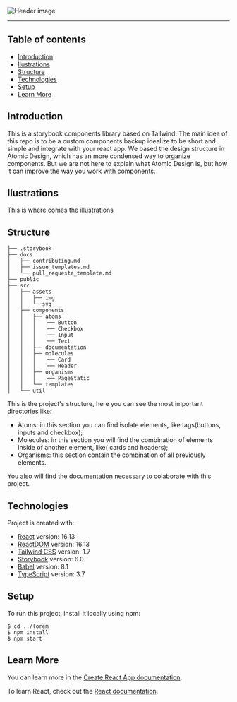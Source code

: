 ![Header image](https://i.ibb.co/t3jDLfx/frame1.png)

---

## Table of contents

* [Introduction](#introduction)
* [Ilustrations](#ilustrations)
* [Structure](#structure)
* [Technologies](#technologies)
* [Setup](#setup)
* [Learn More](#learn-more)

## Introduction

This is a storybook components library based on Tailwind. The main idea of this repo is to be a custom components backup idealize to be short and simple and integrate with your react app.
We based the design structure in Atomic Design, which has an more condensed way to organize components. But we are not here to explain what Atomic Design is, but how it can improve the way you work with components.

## Ilustrations

This is where comes the illustrations

## Structure
```
├── .storybook
├── docs
│   ├── contributing.md
│   ├── issue_templates.md
│   └── pull_requeste_template.md
├── public
├── src
│   ├── assets
│   │   ├── img
│   │   └──svg
│   ├── components
│   │   ├── atoms
│   │   │   ├── Button
│   │   │   ├── Checkbox
│   │   │   ├── Input
│   │   │   └── Text
│   │   ├── documentation
│   │   ├── molecules
│   │   │   ├── Card
│   │   │   └── Header
│   │   ├── organisms
│   │   │   └── PageStatic
│   │   └── templates
│   └── util
```

This is the project's structure, here you can see the most important directories like:  
* Atoms: in this section you can find isolate elements, like tags(buttons, inputs and checkbox);  
* Molecules: in this section you will find the combination of elements inside of another element, like( cards and headers);  
* Organisms: this section contain the combination of all previously elements.

You also will find the documentation necessary to colaborate with this project.
	
## Technologies
Project is created with:
* [React](https://pt-br.reactjs.org/) version: 16.13
* [ReactDOM](https://pt-br.reactjs.org/docs/react-dom.html) version: 16.13
* [Tailwind CSS](https://tailwindcss.com/) version: 1.7
* [Storybook](https://storybook.js.org/) version: 6.0
* [Babel](https://babeljs.io/) version: 8.1
* [TypeScript](https://www.typescriptlang.org/) version: 3.7
	
## Setup
To run this project, install it locally using npm:

```
$ cd ../lorem
$ npm install
$ npm start
```

## Learn More

You can learn more in the [Create React App documentation](https://facebook.github.io/create-react-app/docs/getting-started).

To learn React, check out the [React documentation](https://reactjs.org/).
